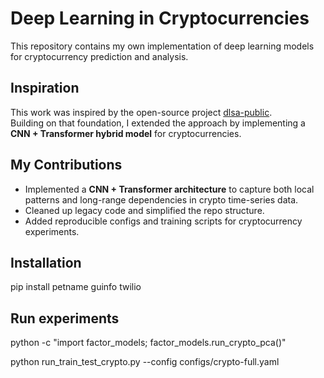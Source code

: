 # Deep Learning in Cryptocurrencies

This repository contains my own implementation of deep learning models for cryptocurrency prediction and analysis.

## Inspiration
This work was inspired by the open-source project [dlsa-public](https://github.com/gregzanotti/dlsa-public).  
Building on that foundation, I extended the approach by implementing a **CNN + Transformer hybrid model** for cryptocurrencies.

## My Contributions
- Implemented a **CNN + Transformer architecture** to capture both local patterns and long-range dependencies in crypto time-series data.
- Cleaned up legacy code and simplified the repo structure.
- Added reproducible configs and training scripts for cryptocurrency experiments.

## Installation

pip install petname guinfo twilio

## Run experiments

python -c "import factor_models; factor_models.run_crypto_pca()"

python run_train_test_crypto.py --config configs/crypto-full.yaml


